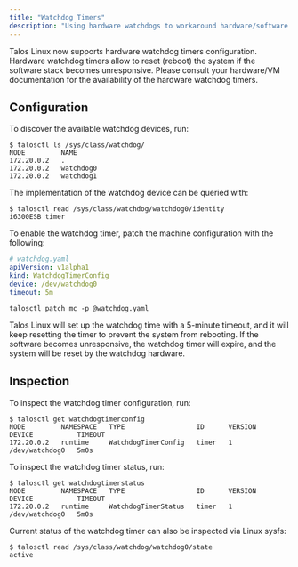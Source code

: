 ```yaml
---
title: "Watchdog Timers"
description: "Using hardware watchdogs to workaround hardware/software lockups."
---
```


Talos Linux now supports hardware watchdog timers configuration.
Hardware watchdog timers allow to reset (reboot) the system if the software stack becomes unresponsive.
Please consult your hardware/VM documentation for the availability of the hardware watchdog timers.

## Configuration

To discover the available watchdog devices, run:

```shell
$ talosctl ls /sys/class/watchdog/
NODE         NAME
172.20.0.2   .
172.20.0.2   watchdog0
172.20.0.2   watchdog1
```

The implementation of the watchdog device can be queried with:

```shell
$ talosctl read /sys/class/watchdog/watchdog0/identity
i6300ESB timer
```

To enable the watchdog timer, patch the machine configuration with the following:

```yaml
# watchdog.yaml
apiVersion: v1alpha1
kind: WatchdogTimerConfig
device: /dev/watchdog0
timeout: 5m
```

```shell
talosctl patch mc -p @watchdog.yaml
```

Talos Linux will set up the watchdog time with a 5-minute timeout, and it will keep resetting the timer to prevent the system from rebooting.
If the software becomes unresponsive, the watchdog timer will expire, and the system will be reset by the watchdog hardware.

## Inspection

To inspect the watchdog timer configuration, run:

```shell
$ talosctl get watchdogtimerconfig
NODE         NAMESPACE   TYPE                  ID      VERSION   DEVICE           TIMEOUT
172.20.0.2   runtime     WatchdogTimerConfig   timer   1         /dev/watchdog0   5m0s
```

To inspect the watchdog timer status, run:

```shell
$ talosctl get watchdogtimerstatus
NODE         NAMESPACE   TYPE                  ID      VERSION   DEVICE           TIMEOUT
172.20.0.2   runtime     WatchdogTimerStatus   timer   1         /dev/watchdog0   5m0s
```

Current status of the watchdog timer can also be inspected via Linux sysfs:

```shell
$ talosctl read /sys/class/watchdog/watchdog0/state
active
```
